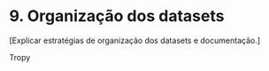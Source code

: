 # 9. Organização dos datasets

[Explicar estratégias de organização dos datasets e documentação.]

Tropy